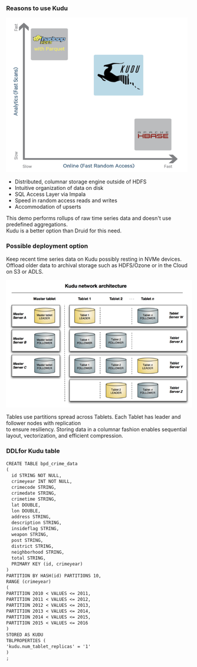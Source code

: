 ### Reasons to use Kudu <br>

<img src="./parquet-kudu-hbase.png" alt="Kudu positioning"/><br>
<ul>
<li>Distributed, columnar storage engine outside of HDFS</li>
<li>Intuitive organization of data on disk</li>
<li>SQL Access Layer via Impala</li>
<li>Speed in random access reads and writes</li>
<li>Accommodation of upserts</li>
</ul>

This demo performs rollups of raw time series data and doesn't use predefined aggregations. <br>
Kudu is a better option than Druid for this need. <br>

### Possible deployment option

Keep recent time series data on Kudu possibly resting in NVMe devices. <br>
Offload older data to archival storage such as HDFS/Ozone or in the Cloud on S3 or ADLS. <br>

<img src="./kudu-architecture.png" alt="Kudu architecture"/><br>

Tables use partitions spread across Tablets. Each Tablet has leader and follower nodes with replication <br>
to ensure resiliency. Storing data in a columnar fashion enables sequential layout, vectorization, and efficient compression. <br>

### DDLfor Kudu table <br>

```
CREATE TABLE bpd_crime_data 
( 
  id STRING NOT NULL, 
  crimeyear INT NOT NULL, 
  crimecode STRING,
  crimedate STRING,
  crimetime STRING,
  lat DOUBLE,
  lon DOUBLE,
  address STRING,
  description STRING,
  insideflag STRING,
  weapon STRING,
  post STRING,
  district STRING,
  neighborhood STRING,
  total STRING,
  PRIMARY KEY (id, crimeyear)
)
PARTITION BY HASH(id) PARTITIONS 10,
RANGE (crimeyear)
(
PARTITION 2010 < VALUES <= 2011,
PARTITION 2011 < VALUES <= 2012,
PARTITION 2012 < VALUES <= 2013,
PARTITION 2013 < VALUES <= 2014,
PARTITION 2014 < VALUES <= 2015,
PARTITION 2015 < VALUES <= 2016
)
STORED AS KUDU
TBLPROPERTIES (
'kudu.num_tablet_replicas' = '1'
)
;
```


